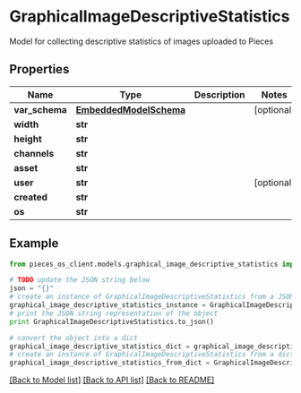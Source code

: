 # GraphicalImageDescriptiveStatistics

Model for collecting descriptive statistics of images uploaded to Pieces

## Properties
Name | Type | Description | Notes
------------ | ------------- | ------------- | -------------
**var_schema** | [**EmbeddedModelSchema**](EmbeddedModelSchema.md) |  | [optional] 
**width** | **str** |  | 
**height** | **str** |  | 
**channels** | **str** |  | 
**asset** | **str** |  | 
**user** | **str** |  | [optional] 
**created** | **str** |  | 
**os** | **str** |  | 

## Example

```python
from pieces_os_client.models.graphical_image_descriptive_statistics import GraphicalImageDescriptiveStatistics

# TODO update the JSON string below
json = "{}"
# create an instance of GraphicalImageDescriptiveStatistics from a JSON string
graphical_image_descriptive_statistics_instance = GraphicalImageDescriptiveStatistics.from_json(json)
# print the JSON string representation of the object
print GraphicalImageDescriptiveStatistics.to_json()

# convert the object into a dict
graphical_image_descriptive_statistics_dict = graphical_image_descriptive_statistics_instance.to_dict()
# create an instance of GraphicalImageDescriptiveStatistics from a dict
graphical_image_descriptive_statistics_from_dict = GraphicalImageDescriptiveStatistics.from_dict(graphical_image_descriptive_statistics_dict)
```
[[Back to Model list]](../README.md#documentation-for-models) [[Back to API list]](../README.md#documentation-for-api-endpoints) [[Back to README]](../README.md)


